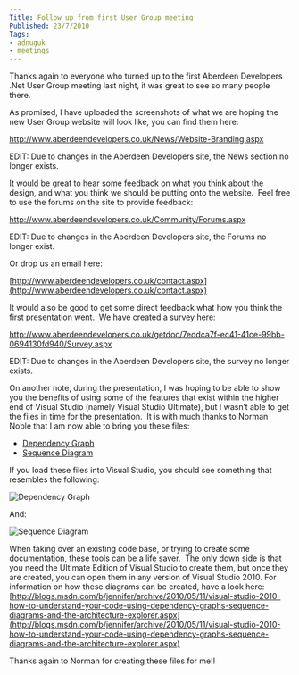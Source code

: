 ```yaml
---
Title: Follow up from first User Group meeting
Published: 23/7/2010
Tags:
- adnuguk
- meetings
---
```


Thanks again to everyone who turned up to the first Aberdeen Developers .Net User Group meeting last night, it was great to see so many people there.

As promised, I have uploaded the screenshots of what we are hoping the new User Group website will look like, you can find them here:

http://www.aberdeendevelopers.co.uk/News/Website-Branding.aspx

EDIT: Due to changes in the Aberdeen Developers site, the News section no longer exists.

It would be great to hear some feedback on what you think about the design, and what you think we should be putting onto the website.  Feel free to use the forums on the site to provide feedback:

http://www.aberdeendevelopers.co.uk/Community/Forums.aspx

EDIT: Due to changes in the Aberdeen Developers site, the Forums no longer exist.

Or drop us an email here:

[http://www.aberdeendevelopers.co.uk/contact.aspx](http://www.aberdeendevelopers.co.uk/contact.aspx)

It would also be good to get some direct feedback what how you think the first presentation went.  We have created a survey here:

http://www.aberdeendevelopers.co.uk/getdoc/7eddca7f-ec41-41ce-99bb-0694130fd940/Survey.aspx

EDIT: Due to changes in the Aberdeen Developers site, the survey no longer exists.

On another note, during the presentation, I was hoping to be able to show you the benefits of using some of the features that exist within the higher end of Visual Studio (namely Visual Studio Ultimate), but I wasn’t able to get the files in time for the presentation.  It is with much thanks to Norman Noble that I am now able to bring you these files:

- [Dependency Graph](http://www.aberdeendevelopers.co.uk/Uploads/Meetings/DependencyGraph.zip)
- [Sequence Diagram](http://www.aberdeendevelopers.co.uk/Uploads/Meetings/SequenceDiagram.zip)

If you load these files into Visual Studio, you should see something that resembles the following:

![Dependency Graph](https://gep13wpstorage.blob.core.windows.net/gep13/2010/7/23/b5209fdb-bbc4-40f9-8403-4460493d5999.png)

And:

![Sequence Diagram](https://gep13wpstorage.blob.core.windows.net/gep13/2010/7/23/72418077-8285-4f61-ab76-c61e4bace941.png)

When taking over an existing code base, or trying to create some documentation, these tools can be a life saver.  The only down side is that you need the Ultimate Edition of Visual Studio to create them, but once they are created, you can open them in any version of Visual Studio 2010.
For information on how these diagrams can be created, have a look here:
[http://blogs.msdn.com/b/jennifer/archive/2010/05/11/visual-studio-2010-how-to-understand-your-code-using-dependency-graphs-sequence-diagrams-and-the-architecture-explorer.aspx](http://blogs.msdn.com/b/jennifer/archive/2010/05/11/visual-studio-2010-how-to-understand-your-code-using-dependency-graphs-sequence-diagrams-and-the-architecture-explorer.aspx)

Thanks again to Norman for creating these files for me!!
